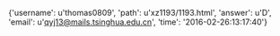 {'username': u'thomas0809', 'path': u'xz1193/1193.html', 'answer': u'D', 'email': u'qyj13@mails.tsinghua.edu.cn', 'time': '2016-02-26:13:17:40'}